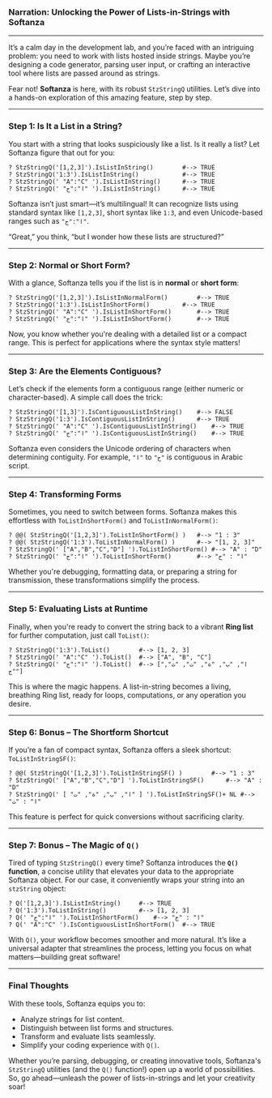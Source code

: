 ### **Narration: Unlocking the Power of Lists-in-Strings with Softanza**

---

It’s a calm day in the development lab, and you’re faced with an intriguing problem: you need to work with lists hosted inside strings. Maybe you’re designing a code generator, parsing user input, or crafting an interactive tool where lists are passed around as strings. 

Fear not! **Softanza** is here, with its robust `StzStringQ` utilities. Let’s dive into a hands-on exploration of this amazing feature, step by step.

---

### **Step 1: Is It a List in a String?**

You start with a string that looks suspiciously like a list. Is it really a list? Let Softanza figure that out for you:

```ring
? StzStringQ('[1,2,3]').IsListInString()		#--> TRUE
? StzStringQ('1:3').IsListInString()			#--> TRUE
? StzStringQ(' "A":"C" ').IsListInString()		#--> TRUE
? StzStringQ(' "ا":"ج" ').IsListInString()		#--> TRUE
```

Softanza isn’t just smart—it’s multilingual! It can recognize lists using standard syntax like `[1,2,3]`, short syntax like `1:3`, and even Unicode-based ranges such as `"ا":"ج"`. 

“Great,” you think, “but I wonder how these lists are structured?”

---

### **Step 2: Normal or Short Form?**

With a glance, Softanza tells you if the list is in **normal** or **short form**:

```ring
? StzStringQ('[1,2,3]').IsListInNormalForm()		#--> TRUE
? StzStringQ('1:3').IsListInShortForm()			#--> TRUE
? StzStringQ(' "A":"C" ').IsListInShortForm()		#--> TRUE
? StzStringQ(' "ا":"ج" ').IsListInShortForm()		#--> TRUE
```

Now, you know whether you're dealing with a detailed list or a compact range. This is perfect for applications where the syntax style matters!

---

### **Step 3: Are the Elements Contiguous?**

Let’s check if the elements form a contiguous range (either numeric or character-based). A simple call does the trick:

```ring
? StzStringQ('[1,3]').IsContiguousListInString()	#--> FALSE
? StzStringQ('1:3').IsContiguousListInString()		#--> TRUE
? StzStringQ(' "A":"C" ').IsContiguousListInString()	#--> TRUE
? StzStringQ(' "ا":"ج" ').IsContiguousListInString()	#--> TRUE
```

Softanza even considers the Unicode ordering of characters when determining contiguity. For example, `"ا"` to `"ج"` is contiguous in Arabic script.

---

### **Step 4: Transforming Forms**

Sometimes, you need to switch between forms. Softanza makes this effortless with `ToListInShortForm()` and `ToListInNormalForm()`:

```ring
? @@( StzStringQ('[1,2,3]').ToListInShortForm() )	#--> "1 : 3"
? @@( StzStringQ('1:3').ToListInNormalForm() )		#--> "[1, 2, 3]"
? StzStringQ(' ["A","B","C","D"] ').ToListInShortForm()	#--> "A" : "D"
? StzStringQ(' "ا":"ج" ').ToListInShortForm()		#--> "ا" : "ج"
```

Whether you're debugging, formatting data, or preparing a string for transmission, these transformations simplify the process.

---

### **Step 5: Evaluating Lists at Runtime**

Finally, when you're ready to convert the string back to a vibrant **Ring list** for further computation, just call `ToList()`:

```ring
? StzStringQ('1:3').ToList()	   	#--> [1, 2, 3]
? StzStringQ(' "A":"C" ').ToList() 	#--> ["A", "B", "C"]
? StzStringQ(' "ا":"ج" ').ToList() 	#--> ["ا", "ب", "ة", "ت", "ث", "ج"]
```

This is where the magic happens. A list-in-string becomes a living, breathing Ring list, ready for loops, computations, or any operation you desire.

---

### **Step 6: Bonus – The Shortform Shortcut**

If you’re a fan of compact syntax, Softanza offers a sleek shortcut: `ToListInStringSF()`:

```ring
? @@( StzStringQ('[1,2,3]').ToListInStringSF() )		#--> "1 : 3"
? StzStringQ(' ["A","B","C","D"] ').ToListInStringSF()		#--> "A" : "D"
? StzStringQ(' [ "ا", "ب", "ة", "ت" ] ').ToListInStringSF()+ NL	#--> "ا" : "ت"
```

This feature is perfect for quick conversions without sacrificing clarity.

---

### **Step 7: Bonus – The Magic of `Q()`**

Tired of typing `StzStringQ()` every time? Softanza introduces the **`Q()` function**, a concise utility that elevates your data to the appropriate Softanza object. For our case, it conveniently wraps your string into an `stzString` object:

```ring
? Q('[1,2,3]').IsListInString()		#--> TRUE
? Q('1:3').ToListInString()			#--> [1, 2, 3]
? Q(' "ا":"ج" ').ToListInShortForm()	#--> "ا" : "ج"
? Q(' "A":"C" ').IsContiguousListInShortForm()	#--> TRUE
```

With `Q()`, your workflow becomes smoother and more natural. It’s like a universal adapter that streamlines the process, letting you focus on what matters—building great software!

---

### **Final Thoughts**

With these tools, Softanza equips you to:
- Analyze strings for list content.
- Distinguish between list forms and structures.
- Transform and evaluate lists seamlessly.
- Simplify your coding experience with `Q()`.

Whether you’re parsing, debugging, or creating innovative tools, Softanza's `StzStringQ` utilities (and the `Q()` function!) open up a world of possibilities. So, go ahead—unleash the power of lists-in-strings and let your creativity soar!